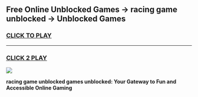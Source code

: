 
## Free Online Unblocked Games → racing game unblocked → Unblocked Games
<h3>
<a href="https://premium.freeplayer.one?title=racing_game_unblocked&ref=21F">CLICK TO PLAY</a></h3>
<hr>

<h3>
<a href="https://premium.freeplayer.one?title=racing_game_unblocked&ref=21F">CLICK 2 PLAY</a>
  
</h3>

<a href="https://premium.freeplayer.one?title=racing_game_unblocked&ref=21F/"><img src="https://clearcache.store/games.png"></a>


**racing game unblocked games unblocked: Your Gateway to Fun and Accessible Online Gaming**
